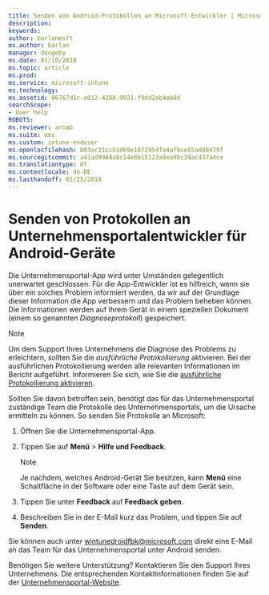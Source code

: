 ```yaml
---
title: Senden von Android-Protokollen an Microsoft-Entwickler | Microsoft-Dokumentation
description: 
keywords: 
author: barlanmsft
ms.author: barlan
manager: dougeby
ms.date: 01/10/2018
ms.topic: article
ms.prod: 
ms.service: microsoft-intune
ms.technology: 
ms.assetid: 06767d1c-a012-4288-9921-f9dd2eb4eb8d
searchScope:
- User help
ROBOTS: 
ms.reviewer: arnab
ms.suite: ems
ms.custom: intune-enduser
ms.openlocfilehash: b03ac31cc51d69e1872954fa4afbce55add8479f
ms.sourcegitcommit: a41ad9988a8c14e6b15123a9ea9bc29ac437a4ce
ms.translationtype: HT
ms.contentlocale: de-DE
ms.lasthandoff: 01/25/2018
---
```

# <a name="send-logs-to-the-company-portal-developers-for-android-devices"></a>Senden von Protokollen an Unternehmensportalentwickler für Android-Geräte

Die Unternehmensportal-App wird unter Umständen gelegentlich unerwartet geschlossen. Für die App-Entwickler ist es hilfreich, wenn sie über ein solches Problem informiert werden, da wir auf der Grundlage dieser Information die App verbessern und das Problem beheben können. Die Informationen werden auf Ihrem Gerät in einem speziellen Dokument (einem so genannten _Diagnoseprotokoll_) gespeichert.

> [!Note]
> Um dem Support Ihres Unternehmens die Diagnose des Problems zu erleichtern, sollten Sie die _ausführliche Protokollierung_ aktivieren. Bei der ausführlichen Protokollierung werden alle relevanten Informationen im Bericht aufgeführt. Informieren Sie sich, wie Sie die [ausführliche Protokollierung aktivieren](use-verbose-logging-to-help-your-it-administrator-fix-device-issues-android.md).

Sollten Sie davon betroffen sein, benötigt das für das Unternehmensportal zuständige Team die Protokolle des Unternehmensportals, um die Ursache ermitteln zu können. So senden Sie Protokolle an Microsoft:

1.  Öffnen Sie die Unternehmensportal-App.

2.  Tippen Sie auf **Menü** >  **Hilfe und Feedback**.

    > [!NOTE]
    > Je nachdem, welches Android-Gerät Sie besitzen, kann **Menü** eine Schaltfläche in der Software oder eine Taste auf dem Gerät sein.

3.  Tippen Sie unter **Feedback** auf **Feedback geben**.

4.  Beschreiben Sie in der E-Mail kurz das Problem, und tippen Sie auf **Senden**.

Sie können auch unter <a href="mailto:wintunedroidfbk@microsoft.com?subject=Send logs to Microsoft&body=Describe the issue you are having.">wintunedroidfbk@microsoft.com</a> direkt eine E-Mail an das Team für das Unternehmensportal unter Android senden. 

Benötigen Sie weitere Unterstützung? Kontaktieren Sie den Support Ihres Unternehmens. Die entsprechenden Kontaktinformationen finden Sie auf der [Unternehmensportal-Website](https://portal.manage.microsoft.com#HelpDeskDialog).
